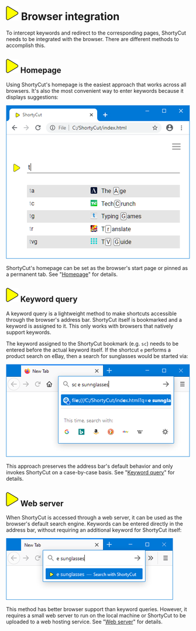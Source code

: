 # ![](img/arrow.svg) Browser integration

To intercept keywords and redirect to the corresponding pages, ShortyCut needs to be integrated with the browser. There are different methods to accomplish this.

## ![](img/arrow.svg) Homepage

Using ShortyCut's homepage is the easiest approach that works across all browsers. It's also the most convenient way to enter keywords because it displays suggestions:

![](img/favicons-suggestions.png)

ShortyCut's homepage can be set as the browser's start page or pinned as a permanent tab. See "[Homepage](homepage.md)" for details.

## ![](img/arrow.svg) Keyword query

A keyword query is a lightweight method to make shortcuts accessible through the browser's address bar. ShortyCut itself is bookmarked and a keyword is assigned to it. This only works with browsers that natively support keywords.

The keyword assigned to the ShortyCut bookmark (e.g. `sc`) needs to be entered before the actual keyword itself. If the shortcut `e` performs a product search on eBay, then a search for sunglasses would be started via:

![](img/keyword-query-address-bar.png)

This approach preserves the address bar's default behavior and only invokes ShortyCut on a case-by-case basis. See "[Keyword query](keyword-query.md)" for details.

## ![](img/arrow.svg) Web server

When ShortyCut is accessed through a web server, it can be used as the browser's default search engine. Keywords can be entered directly in the address bar, without requiring an additional keyword for ShortyCut itself:

![](img/web-server-address-bar.png)

This method has better browser support than keyword queries. However, it requires a small web server to run on the local machine or ShortyCut to be uploaded to a web hosting service. See "[Web server](web-server.md)" for details.
